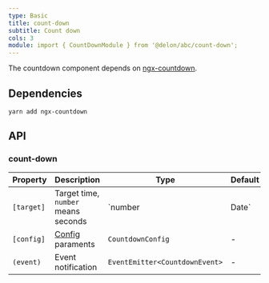 ```yaml
---
type: Basic
title: count-down
subtitle: Count down
cols: 3
module: import { CountDownModule } from '@delon/abc/count-down';
---
```


The countdown component depends on [ngx-countdown](https://github.com/cipchk/ngx-countdown).

## Dependencies

```
yarn add ngx-countdown
```

## API

### count-down

| Property | Description | Type | Default |
|----------|-------------|------|---------|
| `[target]` | Target time, `number` means seconds | `number | Date` | - |
| `[config]` | [Config](https://github.com/cipchk/ngx-countdown#countdownconfig) paraments | `CountdownConfig` | - |
| `(event)` | Event notification | `EventEmitter<CountdownEvent>` | - |
